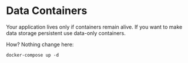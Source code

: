Data Containers
===================

Your application lives only if containers remain alive. If you want to make data
storage persistent use data-only containers.

How? Nothing change here:

```
docker-compose up -d
```
